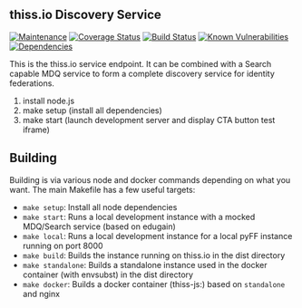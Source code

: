thiss.io Discovery Service
---

[![Maintenance](https://img.shields.io/badge/Maintained%3F-yes-green.svg)](https://GitHub.com/TheIdentitySelector/thiss-js/graphs/commit-activity)
[![Coverage Status](https://coveralls.io/repos/github/TheIdentitySelector/thiss-js/badge.svg?branch=master)](https://coveralls.io/github/TheIdentitySelector/thiss-js?branch=master)
[![Build Status](https://travis-ci.com/TheIdentitySelector/thiss-js.svg?branch=master)](https://travis-ci.com/TheIdentitySelector/thiss-js)
[![Known Vulnerabilities](https://snyk.io/test/github/TheIdentitySelector/thiss-js/badge.svg)](https://snyk.io/test/github/TheIdentitySelector/thiss-js)
[![Dependencies](https://david-dm.org/TheIdentitySelector/thiss-js.svg)](https://david-dm.org/TheIdentitySelector/thiss-js)


This is the thiss.io service endpoint. It can be combined with a Search capable MDQ service to form a complete discovery service for identity federations.

1. install node.js
2. make setup (install all dependencies)
3. make start (launch development server and display CTA button test iframe)

Building
---

Building is via various node and docker commands depending on what you want. The main Makefile has a few useful targets:

* `make setup`: Install all node dependencies
* `make start`: Runs a local development instance with a mocked MDQ/Search service (based on edugain)
* `make local`: Runs a local development instance for a local pyFF instance running on port 8000
* `make build`: Builds the instance running on thiss.io in the dist directory
* `make standalone`: Builds a standalone instance used in the docker container (with envsubst) in the dist directory
* `make docker`: Builds a docker container (thiss-js:<version>) based on `standalone` and nginx
